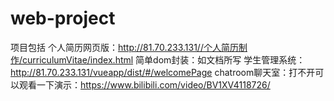 # web-project
项目包括
  个人简历网页版：http://81.70.233.131//个人简历制作/curriculumVitae/index.html
  简单dom封装：如文档所写
  学生管理系统：http://81.70.233.131/vueapp/dist/#/welcomePage
  chatroom聊天室：打不开可以观看一下演示：https://www.bilibili.com/video/BV1XV4118726/
